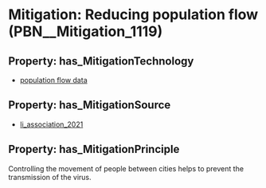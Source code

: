 # Mitigation: __Reducing population flow__ (PBN__Mitigation_1119)

## Property: has_MitigationTechnology

* [population flow data](../Technology/PBN__Technology_3671)

## Property: has_MitigationSource

* [li_association_2021](../Article/PBN__Article_32)

## Property: has_MitigationPrinciple

Controlling the movement of people between cities helps to prevent the transmission of the virus.

